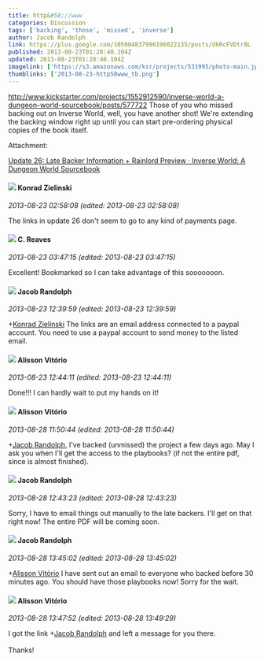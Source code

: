 ```yaml
---
title: http&#58;//www
categories: Discussion
tags: ['backing', 'those', 'missed', 'inverse']
author: Jacob Randolph
link: https://plus.google.com/105004837996196022135/posts/dkRcFVDtr8L
published: 2013-08-23T01:28:40.104Z
updated: 2013-08-23T01:28:40.104Z
imagelink: ['https://s3.amazonaws.com/ksr/projects/531995/photo-main.jpg?1367209682']
thumblinks: ['2013-08-23-http58www_tb.png']
---
```


<a href="http://www.kickstarter.com/projects/1552912590/inverse-world-a-dungeon-world-sourcebook/posts/577722" class="ot-anchor">http://www.kickstarter.com/projects/1552912590/inverse-world-a-dungeon-world-sourcebook/posts/577722</a> Those of you who missed backing out on Inverse World, well, you have another shot! We&#39;re extending the backing window right up until you can start pre-ordering physical copies of the book itself.


Attachment:

<a href='http://www.kickstarter.com/projects/1552912590/inverse-world-a-dungeon-world-sourcebook/posts/577722'>Update 26: Late Backer Information + Rainlord Preview · Inverse World: A Dungeon World Sourcebook</a>


<div id='comment z132wfghjsb3f1qqv04ccxhxctqcvnjjyh0'>
  <h4><img src='{{site.baseurl}}//images/avatars/115725920587018246269_photo.jpg'> Konrad Zielinski</h4>
      <p><cite>2013-08-23 02:58:08 (edited: 2013-08-23 02:58:08)</cite></p>
        <p>The links in update 26 don&#39;t seem to go to any kind of payments page.</p>
</div>
        

<div id='comment z132wfghjsb3f1qqv04ccxhxctqcvnjjyh0'>
  <h4><img src='{{site.baseurl}}//images/avatars/105555434988861864473_photo.jpg'> C. Reaves</h4>
      <p><cite>2013-08-23 03:47:15 (edited: 2013-08-23 03:47:15)</cite></p>
        <p>Excellent! Bookmarked so I can take advantage of this sooooooon.</p>
</div>
        

<div id='comment z132wfghjsb3f1qqv04ccxhxctqcvnjjyh0'>
  <h4><img src='{{site.baseurl}}//images/avatars/105004837996196022135_photo.jpg'> Jacob Randolph</h4>
      <p><cite>2013-08-23 12:39:59 (edited: 2013-08-23 12:39:59)</cite></p>
        <p><span class="proflinkWrapper"><span class="proflinkPrefix">+</span><a class="proflink" href="https://plus.google.com/115725920587018246269" oid="115725920587018246269">Konrad Zielinski</a></span> The links are an email address connected to a paypal account. You need to use a paypal account to send money to the listed email.</p>
</div>
        

<div id='comment z132wfghjsb3f1qqv04ccxhxctqcvnjjyh0'>
  <h4><img src='{{site.baseurl}}//images/avatars/115101729330777297840_photo.jpg'> Alisson Vitório</h4>
      <p><cite>2013-08-23 12:44:11 (edited: 2013-08-23 12:44:11)</cite></p>
        <p>Done!!! I can hardly wait to put my hands on it!</p>
</div>
        

<div id='comment z132wfghjsb3f1qqv04ccxhxctqcvnjjyh0'>
  <h4><img src='{{site.baseurl}}//images/avatars/115101729330777297840_photo.jpg'> Alisson Vitório</h4>
      <p><cite>2013-08-28 11:50:44 (edited: 2013-08-28 11:50:44)</cite></p>
        <p><span class="proflinkWrapper"><span class="proflinkPrefix">+</span><a class="proflink" href="https://plus.google.com/105004837996196022135" oid="105004837996196022135">Jacob Randolph</a></span>, I&#39;ve backed (unmissed) the project a few days ago. May I ask you when I&#39;ll get the access to the playbooks? (if not the entire pdf, since is almost finished).</p>
</div>
        

<div id='comment z132wfghjsb3f1qqv04ccxhxctqcvnjjyh0'>
  <h4><img src='{{site.baseurl}}//images/avatars/105004837996196022135_photo.jpg'> Jacob Randolph</h4>
      <p><cite>2013-08-28 12:43:23 (edited: 2013-08-28 12:43:23)</cite></p>
        <p>Sorry, I have to email things out manually to the late backers. I&#39;ll get on that right now! The entire PDF will be coming soon.</p>
</div>
        

<div id='comment z132wfghjsb3f1qqv04ccxhxctqcvnjjyh0'>
  <h4><img src='{{site.baseurl}}//images/avatars/105004837996196022135_photo.jpg'> Jacob Randolph</h4>
      <p><cite>2013-08-28 13:45:02 (edited: 2013-08-28 13:45:02)</cite></p>
        <p><span class="proflinkWrapper"><span class="proflinkPrefix">+</span><a class="proflink" href="https://plus.google.com/115101729330777297840" oid="115101729330777297840">Alisson Vitório</a></span> I have sent out an email to everyone who backed before 30 minutes ago. You should have those playbooks now! Sorry for the wait.</p>
</div>
        

<div id='comment z132wfghjsb3f1qqv04ccxhxctqcvnjjyh0'>
  <h4><img src='{{site.baseurl}}//images/avatars/115101729330777297840_photo.jpg'> Alisson Vitório</h4>
      <p><cite>2013-08-28 13:47:52 (edited: 2013-08-28 13:49:29)</cite></p>
        <p>I got the link <span class="proflinkWrapper"><span class="proflinkPrefix">+</span><a class="proflink" href="https://plus.google.com/105004837996196022135" oid="105004837996196022135">Jacob Randolph</a></span> and left a message for you there.<br /><br />Thanks!</p>
</div>
        